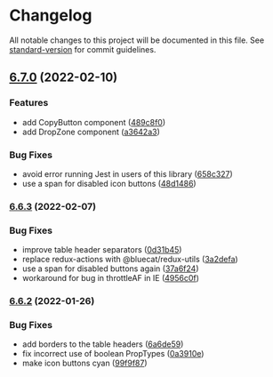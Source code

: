 # Changelog

All notable changes to this project will be documented in this file. See [standard-version](https://github.com/conventional-changelog/standard-version) for commit guidelines.

## [6.7.0](https://gitlab.bluecatlabs.net/bluecat-uiux/pelagos/compare/v6.6.3...v6.7.0) (2022-02-10)

### Features

- add CopyButton component ([489c8f0](https://gitlab.bluecatlabs.net/bluecat-uiux/pelagos/commit/489c8f03021d224a7708f71d3b87dcbd47266434))
- add DropZone component ([a3642a3](https://gitlab.bluecatlabs.net/bluecat-uiux/pelagos/commit/a3642a3923816d03b447315a8b9718ef4f71f64b))

### Bug Fixes

- avoid error running Jest in users of this library ([658c327](https://gitlab.bluecatlabs.net/bluecat-uiux/pelagos/commit/658c327666eebacdd6d00a99d290c50927142328))
- use a span for disabled icon buttons ([48d1486](https://gitlab.bluecatlabs.net/bluecat-uiux/pelagos/commit/48d148638bd95a479d3af3c20bfee387409c3d86))

### [6.6.3](https://gitlab.bluecatlabs.net/bluecat-uiux/pelagos/compare/v6.6.2...v6.6.3) (2022-02-07)

### Bug Fixes

- improve table header separators ([0d31b45](https://gitlab.bluecatlabs.net/bluecat-uiux/pelagos/commit/0d31b450fec233a18375e327db93c077339c5662))
- replace redux-actions with @bluecat/redux-utils ([3a2defa](https://gitlab.bluecatlabs.net/bluecat-uiux/pelagos/commit/3a2defaa8f087d8453cd7d5cf11c2e4ef355d6ef))
- use a span for disabled buttons again ([37a6f24](https://gitlab.bluecatlabs.net/bluecat-uiux/pelagos/commit/37a6f24f7898187f6e3abfc9e11fc60c05a31521))
- workaround for bug in throttleAF in IE ([4956c0f](https://gitlab.bluecatlabs.net/bluecat-uiux/pelagos/commit/4956c0fd37784c877420f38ba300bfd37a8baff5))

### [6.6.2](https://gitlab.bluecatlabs.net/bluecat-uiux/pelagos/compare/v6.6.1...v6.6.2) (2022-01-26)

### Bug Fixes

- add borders to the table headers ([6a6de59](https://gitlab.bluecatlabs.net/bluecat-uiux/pelagos/commit/6a6de591c5463de8089a702cf15a83a6ea7db100))
- fix incorrect use of boolean PropTypes ([0a3910e](https://gitlab.bluecatlabs.net/bluecat-uiux/pelagos/commit/0a3910e69967bb6e4019ac04f7bc842e7e4750a9))
- make icon buttons cyan ([99f9f87](https://gitlab.bluecatlabs.net/bluecat-uiux/pelagos/commit/99f9f87d7062fad7f222d85eb50bd25559d94b8e))
